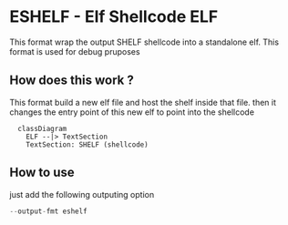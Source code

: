 # ESHELF - Elf Shellcode ELF
This format wrap the output SHELF shellcode into a standalone elf.
This format is used for debug pruposes

## How does this work ?
This format build a new elf file and host the shelf inside that file.
then it changes the entry point of this new elf to point into the shellcode

```mermaid
  classDiagram
    ELF --|> TextSection
    TextSection: SHELF (shellcode)
```

## How to use
just add the following outputing option
```python
--output-fmt eshelf
```